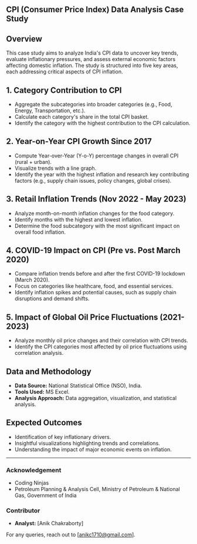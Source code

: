 ## CPI (Consumer Price Index) Data Analysis Case Study

## Overview
This case study aims to analyze India's CPI data to uncover key trends, evaluate inflationary pressures, and assess external economic factors affecting domestic inflation. The study is structured into five key areas, each addressing critical aspects of CPI inflation.

## 1. Category Contribution to CPI
- Aggregate the subcategories into broader categories (e.g., Food, Energy, Transportation, etc.).
- Calculate each category's share in the total CPI basket.
- Identify the category with the highest contribution to the CPI calculation.

## 2. Year-on-Year CPI Growth Since 2017
- Compute Year-over-Year (Y-o-Y) percentage changes in overall CPI (rural + urban).
- Visualize trends with a line graph.
- Identify the year with the highest inflation and research key contributing factors (e.g., supply chain issues, policy changes, global crises).

## 3. Retail Inflation Trends (Nov 2022 - May 2023)
- Analyze month-on-month inflation changes for the food category.
- Identify months with the highest and lowest inflation.
- Determine the food subcategory with the most significant impact on overall food inflation.

## 4. COVID-19 Impact on CPI (Pre vs. Post March 2020)
- Compare inflation trends before and after the first COVID-19 lockdown (March 2020).
- Focus on categories like healthcare, food, and essential services.
- Identify inflation spikes and potential causes, such as supply chain disruptions and demand shifts.

## 5. Impact of Global Oil Price Fluctuations (2021-2023)
- Analyze monthly oil price changes and their correlation with CPI trends.
- Identify the CPI categories most affected by oil price fluctuations using correlation analysis.

## Data and Methodology
- **Data Source:** National Statistical Office (NSO), India.
- **Tools Used:** MS Excel.
- **Analysis Approach:** Data aggregation, visualization, and statistical analysis.

## Expected Outcomes
- Identification of key inflationary drivers.
- Insightful visualizations highlighting trends and correlations.
- Understanding the impact of major economic events on inflation.

---
### Acknowledgement
- Coding Ninjas
- Petroleum Planning & Analysis Cell, Ministry of Petroleum & National Gas, Government of India
  
### Contributor
- **Analyst:** [Anik Chakraborty]

For any queries, reach out to [anikc1710@gmail.com].

